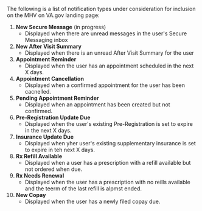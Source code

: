 The following is a list of notification types under consideration for inclusion on the MHV on VA.gov landing page:

1. **New Secure Message** (in progress)
   * Displayed when there are unread messages in the user's Secure Messaging inbox
2. **New After Visit Summary**
   * Displayed when there is an unread After Visit Summary for the user
3. **Appointment Reminder**
    * Displayed when the user has an appointment scheduled in the next X days.
4. **Appointment Cancellation**
    * Displayed when a confirmed appointment for the user has been cacnelled.
5. **Pending Appointment Reminder**
    * Displayed when an appointment has been created but not confirmed.
6. **Pre-Registration Update Due**
    * Displayed when the user's existing Pre-Registration is set to expire in the next X days.
7. **Insurance Update Due**
    * Displayed when yher user's existing supplementary insurance is set to expire in teh next X days.
8. **Rx Refill Available**
    * Displayed when a user has a prescription with a refill available but not ordered when due.
9. **Rx Needs Renewal**
    * Displayed when the user has a prescription with no reills available and the teerm of the last refill is alpmst ended.
10. **New Copay**
    * Displayed when the user has a newly filed copay due.
